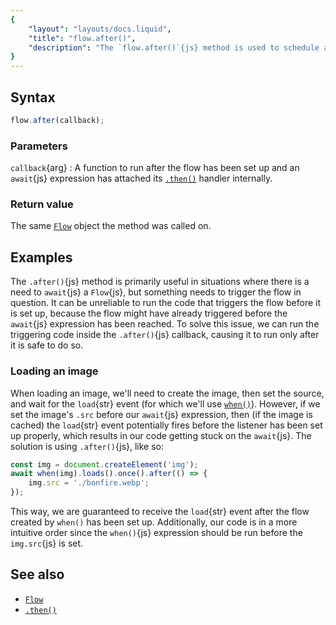 ```yaml
---
{
	"layout": "layouts/docs.liquid",
	"title": "flow.after()",
	"description": "The `flow.after()`{js} method is used to schedule a callback, usually one that triggers the flow itself, allowing for more sequentially-written code."
}
---
```


## Syntax

```js
flow.after(callback);
```

### Parameters

`callback`{arg}
: A function to run after the flow has been set up and an `await`{js} expression has attached its [`.then()`](/docs/flow/then/) handler internally.

### Return value

The same [`Flow`](/docs/flow/) object the method was called on.

## Examples

The `.after()`{js} method is primarily useful in situations where there is a need to `await`{js} a `Flow`{js}, but something needs to trigger the flow in question. It can be unreliable to run the code that triggers the flow before it is set up, because the flow might have already triggered before the `await`{js} expression has been reached. To solve this issue, we can run the triggering code inside the `.after()`{js} callback, causing it to run only after it is safe to do so.

### Loading an image

When loading an image, we'll need to create the image, then set the source, and wait for the `load`{str} event (for which we'll use [`when()`](/docs/when/)). However, if we set the image's `.src` before our `await`{js} expression, then (if the image is cached) the `load`{str} event potentially fires before the listener has been set up properly, which results in our code getting stuck on the `await`{js}. The solution is using `.after()`{js}, like so:

```js
const img = document.createElement('img');
await when(img).loads().once().after(() => {
	img.src = './bonfire.webp';
});
```

This way, we are guaranteed to receive the `load`{str} event after the flow created by `when()` has been set up. Additionally, our code is in a more intuitive order since the `when()`{js} expression should be run before the `img.src`{js} is set.

## See also

- [`Flow`](/docs/flow/)
- [`.then()`](/docs/flow/then/)
